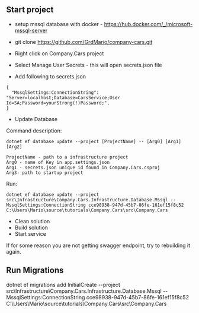 
## Start project

- setup mssql database with docker - https://hub.docker.com/_/microsoft-mssql-server

- git clone https://github.com/GrdMario/company-cars.git

- Right click on Company.Cars project

- Select Manage User Secrets - this will open secrets.json file

- Add following to secrets.json

```
{
  "MssqlSettings:ConnectionString": "Server=localhost;Database=CarsService;User Id=SA;Password=yourStrong(!)Password;",
}
```

- Update Database

Command description:
```
dotnet ef database update --project [ProjectName] -- [Arg0] [Arg1] [Arg2]

ProjectName - path to a infrastructure project
Arg0 - name of Key in app.settings.json
Arg1 - secrets.json unique id found in Company.Cars.csproj
Arg3- path to startup project
```

Run:
```
dotnet ef database update --project src\Infrastructure\Company.Cars.Infrastructure.Database.Mssql -- MssqlSettings:ConnectionString cce98938-947d-45b7-86fe-161ef15f8c52 C:\Users\Mario\source\tutorials\Company.Cars\src\Company.Cars
```

- Clean solution
- Build solution
- Start service

If for some reason you are not getting swagger endpoint, try to rebuilding it again.

## Run Migrations
dotnet ef migrations add InitialCreate --project src\Infrastructure\Company.Cars.Infrastructure.Database.Mssql -- MssqlSettings:ConnectionString cce98938-947d-45b7-86fe-161ef15f8c52 C:\Users\Mario\source\tutorials\Company.Cars\src\Company.Cars
